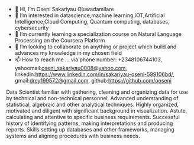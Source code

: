 - 👋 Hi, I’m Oseni Sakariyau Oluwadamilare
- 👀 I’m interested in datascience,machine learning,iOT,Artificial Intelligence,Cloud Computing, Quantum computing, databases, cybersecurity
- 🌱 I’m currently learning a specialization course on Natural Language Processing on the Coursera Platform
- 💞️ I’m looking to collaborate on anything or project which build and advances my knowledge in my chosen field
- 📫 How to reach me ... via phone number: +2348106744103, 
      yahoomail:oseni_sakariyau0008@yahoo.com,
      linkedin:https://www.linkedin.com/in/sakariyau-oseni-599106bd/,
      gmail:drey199572@gmail.com,
      github:https://github.com/ooseni
      
 Data Scientist familiar with gathering, cleaning and organizing data for use by
technical and non-technical personnel. Advanced understanding of statistical,
algebraic and other analytical techniques. Highly organized, motivated and diligent
with significant background in visualization. Astute, calculating and attentive to
specific business requirements. Successful history of identifying patterns, making
interpretations and producing reports. Skills setting up databases and other
frameworks, managing systems and aligning procedures with business needs.
    

<!---
ooseni/ooseni is a ✨ special ✨ repository because its `README.md` (this file) appears on your GitHub profile.
You can click the Preview link to take a look at your changes.
--->
